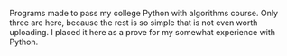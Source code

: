Programs made to pass my college Python with algorithms course. Only three are here, because the rest is so simple that is not even worth uploading. I placed it here as a prove for my somewhat experience with Python.